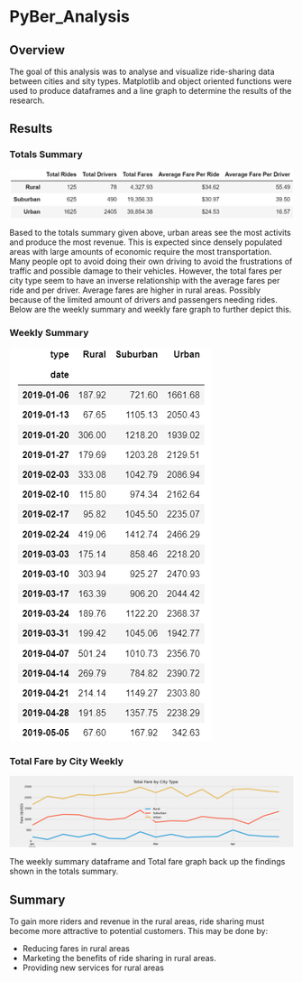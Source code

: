 # PyBer_Analysis
## Overview
The goal of this analysis was to analyse and visualize ride-sharing data between cities and sity types. Matplotlib and object oriented functions were used to produce dataframes and a line graph to determine the results of the research.

## Results

### Totals Summary
![pyber_total_summary_df](Resources/pyber_total_summary_df.png)

Based to the totals summary given above, urban areas see the most activits and produce the most revenue. This is expected since densely populated areas with large amounts of economic require the most transportation. Many people opt to avoid doing their own driving to avoid the frustrations of traffic and possible damage to their vehicles. However, the total fares per city type seem to have an inverse relationship with the average fares per ride and per driver. Average fares are higher in rural areas. Possibly because of the limited amount of drivers and passengers needing rides. Below are the weekly summary and weekly fare graph to further depict this.

### Weekly Summary
![pyber_summary_weekly](Resources/pyber_summary_weekly.png)


### Total Fare by City Weekly
![pivot_resample](Resources/pivot_resample.png)

The weekly summary dataframe and Total fare graph back up the findings shown in the totals summary. 

## Summary
To gain more riders and revenue in the rural areas, ride sharing must become more attractive to potential customers. This may be done by:
  * Reducing fares in rural areas
  * Marketing the benefits of ride sharing in rural areas. 
  * Providing new services for rural areas
